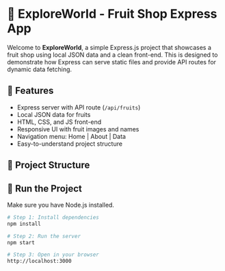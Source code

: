 # 🍏 ExploreWorld - Fruit Shop Express App

Welcome to **ExploreWorld**, a simple Express.js project that showcases a fruit shop using local JSON data and a clean front-end. This is designed to demonstrate how Express can serve static files and provide API routes for dynamic data fetching.

## 🧰 Features

- Express server with API route (`/api/fruits`)
- Local JSON data for fruits
- HTML, CSS, and JS front-end
- Responsive UI with fruit images and names
- Navigation menu: Home | About | Data
- Easy-to-understand project structure

## 📁 Project Structure


## 🚀 Run the Project

Make sure you have Node.js installed.

```bash
# Step 1: Install dependencies
npm install

# Step 2: Run the server
npm start

# Step 3: Open in your browser
http://localhost:3000
